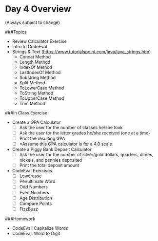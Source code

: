 # Day 4 Overview

(Always subject to change)

###Topics

- Review Calculator Exercise
- Intro to CodeEval
- Strings & Text (https://www.tutorialspoint.com/java/java_strings.htm)
  - Concat Method
  - Length Method
  - IndexOf Method
  - LastIndexOf Method
  - Substring Method
  - Split Method
  - ToLowerCase Method
  - ToString Method
  - ToUpperCase Method
  - Trim Method

###In Class Exercise
- Create a GPA Calculator
  - [ ] Ask the user for the number of classes he/she took
  - [ ] Ask the user for the letter grades he/she received (one at a time)
  - [ ] Print the resulting GPA
  - [ ] *Assume this GPA calculator is for a 4.0 scale
- Create a Piggy Bank Deposit Calculator
  - [ ] Ask the user for the number of silver/gold dollars, quarters, dimes, nickels, and pennies deposited
  - [ ] Print the total deposit amount
- CodeEval Exercises
  - [ ] Lowercase
  - [ ] Penultimate Word
  - [ ] Odd Numbers
  - [ ] Even Numbers
  - [ ] Age Distribution
  - [ ] Compare Points
  - [ ] FizzBuzz

###Homework
- CodeEval: Capitalize Words
- CodeEval: Word to Digit
